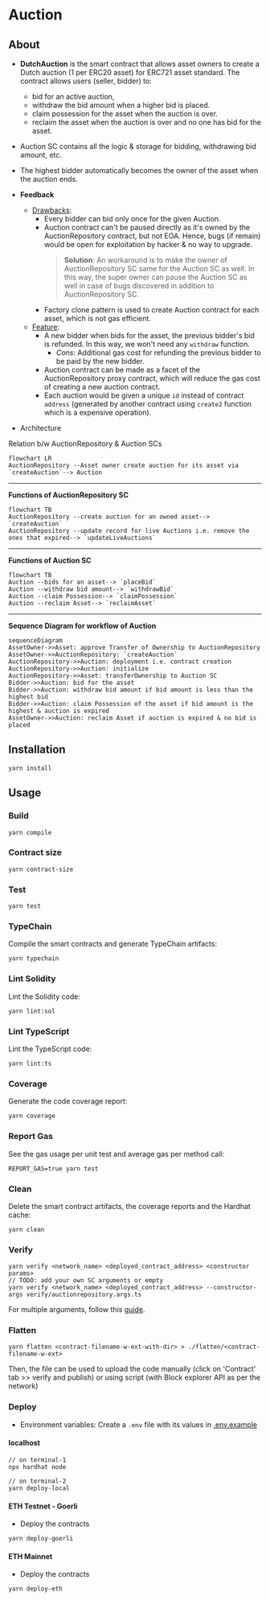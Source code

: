 # Auction

## About

- **DutchAuction** is the smart contract that allows asset owners to create a Dutch auction (1 per ERC20 asset) for ERC721 asset standard. The contract allows users (seller, bidder) to:

  - bid for an active auction,
  - withdraw the bid amount when a higher bid is placed.
  - claim possession for the asset when the auction is over.
  - reclaim the asset when the auction is over and no one has bid for the asset.

- Auction SC contains all the logic & storage for bidding, withdrawing bid amount, etc.
- The highest bidder automatically becomes the owner of the asset when the auction ends.
- **Feedback**

  - <u>Drawbacks</u>:
    - Every bidder can bid only once for the given Auction.
    - Auction contract can't be paused directly as it's owned by the AuctionRepository contract, but not EOA. Hence, bugs (if remain) would be open for exploitation by hacker & no way to upgrade.
      > **Solution**: An workaround is to make the owner of AuctionRepository SC same for the Auction SC as well. In this way, the super owner can pause the Auction SC as well in case of bugs discovered in addition to AuctionRepository SC.
    - Factory clone pattern is used to create Auction contract for each asset, which is not gas efficient.
  - <u>Feature</u>:
    - A new bidder when bids for the asset, the previous bidder's bid is refunded. In this way, we won't need any `withdraw` function.
      - _Cons_: Additional gas cost for refunding the previous bidder to be paid by the new bidder.
    - Auction contract can be made as a facet of the AuctionRepository proxy contract, which will reduce the gas cost of creating a new auction contract.
    - Each auction would be given a unique `id` instead of contract `address` (generated by another contract using `create2` function which is a expensive operation).

- Architecture

Relation b/w AuctionRepository & Auction SCs

```mermaid
flowchart LR
AuctionRepository --Asset owner create auction for its asset via `createAuction`--> Auction
```

---

**Functions of AuctionRepository SC**

```mermaid
flowchart TB
AuctionRepository --create auction for an owned asset--> `createAuction`
AuctionRepository --update record for live Auctions i.e. remove the ones that expired--> `updateLiveAuctions`
```

---

**Functions of Auction SC**

```mermaid
flowchart TB
Auction --bids for an asset--> `placeBid`
Auction --withdraw bid amount--> `withdrawBid`
Auction --claim Possession--> `claimPossession`
Auction --reclaim Asset--> `reclaimAsset`
```

---

**Sequence Diagram for workflow of Auction**

```mermaid
sequenceDiagram
AssetOwner->>Asset: approve Transfer of Ownership to AuctionRepository
AssetOwner->>AuctionRepository: `createAuction`
AuctionRepository->>Auction: deployment i.e. contract creation
AuctionRepository->>Auction: initialize
AuctionRepository->>Asset: transferOwnership to Auction SC
Bidder->>Auction: bid for the asset
Bidder->>Auction: withdraw bid amount if bid amount is less than the highest bid
Bidder->>Auction: claim Possession of the asset if bid amount is the highest & auction is expired
AssetOwner->>Auction: reclaim Asset if auction is expired & no bid is placed
```

## Installation

```console
yarn install
```

## Usage

### Build

```console
yarn compile
```

### Contract size

```console
yarn contract-size
```

### Test

```console
yarn test
```

### TypeChain

Compile the smart contracts and generate TypeChain artifacts:

```console
yarn typechain
```

### Lint Solidity

Lint the Solidity code:

```console
yarn lint:sol
```

### Lint TypeScript

Lint the TypeScript code:

```console
yarn lint:ts
```

### Coverage

Generate the code coverage report:

```console
yarn coverage
```

### Report Gas

See the gas usage per unit test and average gas per method call:

```console
REPORT_GAS=true yarn test
```

### Clean

Delete the smart contract artifacts, the coverage reports and the Hardhat cache:

```console
yarn clean
```

### Verify

```console
yarn verify <network_name> <deployed_contract_address> <constructor params>
// TODO: add your own SC arguments or empty
yarn verify <network_name> <deployed_contract_address> --constructor-args verify/auctionrepository.args.ts
```

For multiple arguments, follow this [guide](https://hardhat.org/plugins/nomiclabs-hardhat-etherscan.html#multiple-api-keys-and-alternative-block-explorers).

### Flatten

```console
yarn flatten <contract-filename-w-ext-with-dir> > ./flatten/<contract-filename-w-ext>
```

Then, the file can be used to upload the code manually (click on 'Contract' tab >> verify and publish) or using script (with Block explorer API as per the network)

### Deploy

- Environment variables: Create a `.env` file with its values in [.env.example](./.env.example)

#### localhost

```console
// on terminal-1
npx hardhat node

// on terminal-2
yarn deploy-local
```

#### ETH Testnet - Goerli

- Deploy the contracts

```console
yarn deploy-goerli
```

#### ETH Mainnet

- Deploy the contracts

```console
yarn deploy-eth
```